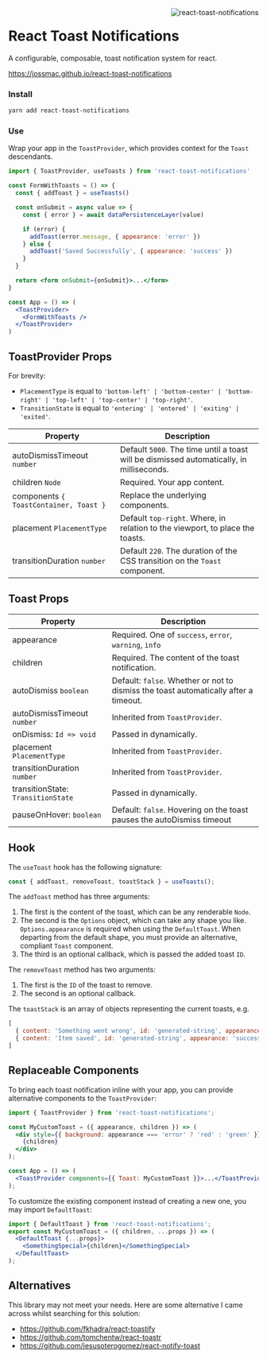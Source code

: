 <img align="right" src="https://user-images.githubusercontent.com/2730833/41197727-5e0b4d2e-6cab-11e8-9d0d-873d1f8ebced.png" alt="react-toast-notifications" />

# React Toast Notifications

A configurable, composable, toast notification system for react.

https://jossmac.github.io/react-toast-notifications

### Install

```bash
yarn add react-toast-notifications
```

### Use

Wrap your app in the `ToastProvider`, which provides context for the `Toast` descendants.

```jsx
import { ToastProvider, useToasts } from 'react-toast-notifications'

const FormWithToasts = () => {
  const { addToast } = useToasts()

  const onSubmit = async value => {
    const { error } = await dataPersistenceLayer(value)

    if (error) {
      addToast(error.message, { appearance: 'error' })
    } else {
      addToast('Saved Successfully', { appearance: 'success' })
    }
  }

  return <form onSubmit={onSubmit}>...</form>
}

const App = () => (
  <ToastProvider>
    <FormWithToasts />
  </ToastProvider>
)
```

## ToastProvider Props

For brevity:

- `PlacementType` is equal to `'bottom-left' | 'bottom-center' | 'bottom-right' | 'top-left' | 'top-center' | 'top-right'`.
- `TransitionState` is equal to `'entering' | 'entered' | 'exiting' | 'exited'`.

| Property                               | Description                                                                              |
| -------------------------------------- | ---------------------------------------------------------------------------------------- |
| autoDismissTimeout `number`            | Default `5000`. The time until a toast will be dismissed automatically, in milliseconds. |
| children `Node`                        | Required. Your app content.                                                              |
| components `{ ToastContainer, Toast }` | Replace the underlying components.                                                       |
| placement `PlacementType`              | Default `top-right`. Where, in relation to the viewport, to place the toasts.            |
| transitionDuration `number`            | Default `220`. The duration of the CSS transition on the `Toast` component.              |

## Toast Props

| Property                           | Description                                                        |
| ---------------------------------- | ------------------------------------------------------------------ |
| appearance                         | Required. One of `success`, `error`, `warning`, `info`             |
| children                           | Required. The content of the toast notification.                   |
| autoDismiss `boolean`              | Default: `false`. Whether or not to dismiss the toast automatically after a timeout. |
| autoDismissTimeout `number`        | Inherited from `ToastProvider`.                                    |
| onDismiss: `Id => void`          | Passed in dynamically.                                             |
| placement `PlacementType`          | Inherited from `ToastProvider`.                                    |
| transitionDuration `number`        | Inherited from `ToastProvider`.                                    |
| transitionState: `TransitionState` | Passed in dynamically.                                             |
| pauseOnHover: `boolean`            | Default: `false`. Hovering on the toast pauses the autoDismiss timeout|

## Hook

The `useToast` hook has the following signature:

```jsx
const { addToast, removeToast, toastStack } = useToasts();
```

The `addToast` method has three arguments:

1.  The first is the content of the toast, which can be any renderable `Node`.
1.  The second is the `Options` object, which can take any shape you like. `Options.appearance` is required when using the `DefaultToast`. When departing from the default shape, you must provide an alternative, compliant `Toast` component.
1.  The third is an optional callback, which is passed the added toast `ID`.

The `removeToast` method has two arguments:

1.  The first is the `ID` of the toast to remove.
1.  The second is an optional callback.

The `toastStack` is an array of objects representing the current toasts, e.g.

```jsx
[
  { content: 'Something went wrong', id: 'generated-string', appearance: 'error' },
  { content: 'Item saved', id: 'generated-string', appearance: 'success' }
]
```

## Replaceable Components

To bring each toast notification inline with your app, you can provide alternative components to the `ToastProvider`:

```jsx
import { ToastProvider } from 'react-toast-notifications';

const MyCustomToast = ({ appearance, children }) => (
  <div style={{ background: appearance === 'error' ? 'red' : 'green' }}>
    {children}
  </div>
);

const App = () => (
  <ToastProvider components={{ Toast: MyCustomToast }}>...</ToastProvider>
);
```

To customize the existing component instead of creating a new one, you may import `DefaultToast`:

```jsx
import { DefaultToast } from 'react-toast-notifications';
export const MyCustomToast = ({ children, ...props }) => (
  <DefaultToast {...props}>
    <SomethingSpecial>{children}</SomethingSpecial>
  </DefaultToast>
);
```

## Alternatives

This library may not meet your needs. Here are some alternative I came across whilst searching for this solution:

- https://github.com/fkhadra/react-toastify
- https://github.com/tomchentw/react-toastr
- https://github.com/jesusoterogomez/react-notify-toast
